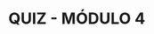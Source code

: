 # QUIZ - MÓDULO 4
<!--
1) O Armazenamento SQL é o formato tradicional de armazenamento de dados no formato tabular
    - [x] Verdadeiro
    - [ ] Falso

2) O Armazenamento NoSQL nasceu na era do Big Data para permitir o armazenamento de dados em diferentes formatos, em especial, dados semi-estruturados como no formato JSON, XML ou colunar.
    - [x] Verdadeiro
    - [ ] Falso

3) Os Data Warehouses costumam ser usados como base para inteligencia de negócios e sistemas de relatórios, pois permitem consultas e analises de dados rapidas e eficientes
   - [x] Verdadeiro
   - [ ] Falso

4) Big Data é definido por 4Vs: ____________, Velocidade, Variedade e Veracidade
    - [ ] Vigencia
    - [ ] Verbete
    - [x] Volume
    - [ ] Verossimilhança

5) Um Data ____________ é um tipo de banco de dados projetado especificamente para consultas e análises eficientes de grandes quantidades de dados
    - [x] Warehouse
    - [ ] Mesh

6) O Data ____________ permite o armazenamento dos dados no seu formato bruto para posterior processamento e organização
    - [ ] Warehouse
    - [x] Lake

7) Um Data Warehouse é um repositório centralizado que permite armazenar e processar grandes quantidades de dados estruturados e não estruturados em escala
    - [ ] Verdadeiro
    - [x] Falso

8) Os Datas ____________ permitem que você armazene e processe dados em sua forma bruta e nao estruturada, o que pode ser util se voce precisar preservar os dados originais ou se quiser manter a flexibilidade na forma como processa e analisa os dados.
    - [ ] Warehouse
    - [x] Lake

9) Um Data Store é um repositório para armazenar e gerenciar dados
    - [ ] Falso
    - [x] Verdadeiro

10) Os sistemas Distribuidos sao frequentemente usados para fornecer serviços como armazenamento de arquivos, gerenciamento de banco de dados ou computação distribuida e podem ser encontrados em uma variedade de contextos, incluindo aplicações web, computação em nuvem, simulações cientificas e, claro, Engenharia de Dados
    - [ ] Falso
    - [x] Verdadeiro
